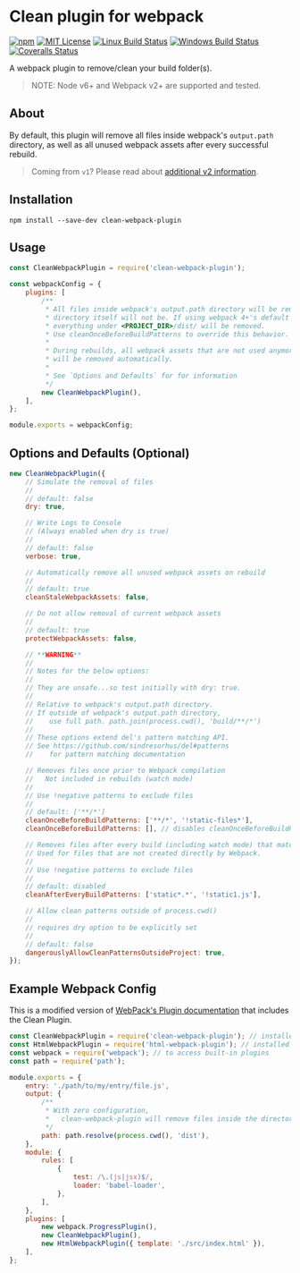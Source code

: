 # Clean plugin for webpack

[![npm][npm-image]][npm-url]
[![MIT License][mit-license-image]][mit-license-url]
[![Linux Build Status][circleci-image]][circleci-url]
[![Windows Build Status][appveyor-image]][appveyor-url]
[![Coveralls Status][coveralls-image]][coveralls-url]

[npm-url]: https://www.npmjs.com/package/clean-webpack-plugin
[npm-image]: https://img.shields.io/npm/v/clean-webpack-plugin.svg?label=npm%20version
[mit-license-url]: LICENSE
[mit-license-image]: https://camo.githubusercontent.com/d59450139b6d354f15a2252a47b457bb2cc43828/68747470733a2f2f696d672e736869656c64732e696f2f6e706d2f6c2f7365727665726c6573732e737667
[circleci-url]: https://circleci.com/gh/johnagan/clean-webpack-plugin/tree/master
[circleci-image]: https://img.shields.io/circleci/project/github/johnagan/clean-webpack-plugin/master.svg?label=linux%20build
[appveyor-url]: https://ci.appveyor.com/project/johnagan/clean-webpack-plugin/branch/master
[appveyor-image]: https://img.shields.io/appveyor/ci/johnagan/clean-webpack-plugin/master.svg?label=windows%20build
[coveralls-url]: https://codecov.io/gh/johnagan/clean-webpack-plugin/branch/master
[coveralls-image]: https://img.shields.io/codecov/c/github/johnagan/clean-webpack-plugin/master.svg

A webpack plugin to remove/clean your build folder(s).

> NOTE: Node v6+ and Webpack v2+ are supported and tested.

## About

By default, this plugin will remove all files inside webpack's `output.path` directory, as well as all unused webpack assets after every successful rebuild.

> Coming from `v1`? Please read about [additional v2 information](https://github.com/johnagan/clean-webpack-plugin/issues/106).

## Installation

`npm install --save-dev clean-webpack-plugin`

## Usage

```js
const CleanWebpackPlugin = require('clean-webpack-plugin');

const webpackConfig = {
    plugins: [
        /**
         * All files inside webpack's output.path directory will be removed once, but the
         * directory itself will not be. If using webpack 4+'s default configuration,
         * everything under <PROJECT_DIR>/dist/ will be removed.
         * Use cleanOnceBeforeBuildPatterns to override this behavior.
         *
         * During rebuilds, all webpack assets that are not used anymore
         * will be removed automatically.
         *
         * See `Options and Defaults` for for information
         */
        new CleanWebpackPlugin(),
    ],
};

module.exports = webpackConfig;
```

## Options and Defaults (Optional)

```js
new CleanWebpackPlugin({
    // Simulate the removal of files
    //
    // default: false
    dry: true,

    // Write Logs to Console
    // (Always enabled when dry is true)
    //
    // default: false
    verbose: true,

    // Automatically remove all unused webpack assets on rebuild
    //
    // default: true
    cleanStaleWebpackAssets: false,

    // Do not allow removal of current webpack assets
    //
    // default: true
    protectWebpackAssets: false,

    // **WARNING**
    //
    // Notes for the below options:
    //
    // They are unsafe...so test initially with dry: true.
    //
    // Relative to webpack's output.path directory.
    // If outside of webpack's output.path directory,
    //    use full path. path.join(process.cwd(), 'build/**/*')
    //
    // These options extend del's pattern matching API.
    // See https://github.com/sindresorhus/del#patterns
    //    for pattern matching documentation

    // Removes files once prior to Webpack compilation
    //   Not included in rebuilds (watch mode)
    //
    // Use !negative patterns to exclude files
    //
    // default: ['**/*']
    cleanOnceBeforeBuildPatterns: ['**/*', '!static-files*'],
    cleanOnceBeforeBuildPatterns: [], // disables cleanOnceBeforeBuildPatterns

    // Removes files after every build (including watch mode) that match this pattern.
    // Used for files that are not created directly by Webpack.
    //
    // Use !negative patterns to exclude files
    //
    // default: disabled
    cleanAfterEveryBuildPatterns: ['static*.*', '!static1.js'],

    // Allow clean patterns outside of process.cwd()
    //
    // requires dry option to be explicitly set
    //
    // default: false
    dangerouslyAllowCleanPatternsOutsideProject: true,
});
```

## Example Webpack Config

This is a modified version of [WebPack's Plugin documentation](https://webpack.js.org/concepts/plugins/) that includes the Clean Plugin.

```js
const CleanWebpackPlugin = require('clean-webpack-plugin'); // installed via npm
const HtmlWebpackPlugin = require('html-webpack-plugin'); // installed via npm
const webpack = require('webpack'); // to access built-in plugins
const path = require('path');

module.exports = {
    entry: './path/to/my/entry/file.js',
    output: {
        /**
         * With zero configuration,
         *   clean-webpack-plugin will remove files inside the directory below
         */
        path: path.resolve(process.cwd(), 'dist'),
    },
    module: {
        rules: [
            {
                test: /\.(js|jsx)$/,
                loader: 'babel-loader',
            },
        ],
    },
    plugins: [
        new webpack.ProgressPlugin(),
        new CleanWebpackPlugin(),
        new HtmlWebpackPlugin({ template: './src/index.html' }),
    ],
};
```
